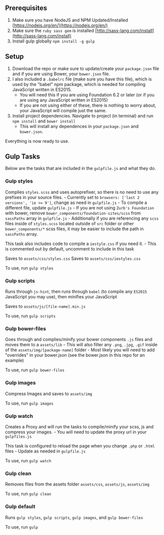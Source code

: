 ## Prerequisites

1. Make sure you have NodeJS and NPM Updated/Installed [https://nodejs.org/en/](https://nodejs.org/en/)
2. Make sure the `ruby sass gem` is installed [http://sass-lang.com/install](http://sass-lang.com/install)
3. Install gulp globally `npm install -g gulp`

## Setup

1. Download the repo or make sure to update/create your `package.json` file and if you are using Bower, your `bower.json` file.
2. I also included a `.babelrc` file (make sure you have this file), which is used by the "babel" npm package, which is needed for compiling JavaScript written in ES2015.
	- You will need this if you are using Foundation 6.2 or later (or if you are using any JavaScript written in ES2015)
	- If you are not using either of these, there is nothing to worry about, your JavaScript will compile just the same.
3. Install project dependencies. Navigate to project (in terminal) and run `npm install` and `bower install`
	- This will install any dependences in your `package.json` and `bower.json`.

Everything is now ready to use.

## Gulp Tasks

Below are the tasks that are included in the `gulpfile.js` and what they do.

### Gulp styles

Complies `styles.scss` and uses autoprefixer, so there is no need to use any prefixes in your source files.
	- Currently set to `browsers: ['last 2 versions', 'ie >= 9']`, change as need in `gulpfile.js`
	- To compile a different file, update `gulpfile.js`
	- If you are not using `Zurb's Foundation` with bower, remove `bower_components/foundation-sites/scss` from `sassPaths` array in `gulpfile.js`
		- Additionally if you are referencing any `scss` files inside of `styles.scss` located outside of `src` folder or other `bower_components/*` scss files, it may be easier to include the path in `sassPaths` array.

This task also includes code to compile a `iestyle.css` if you need it.
	- This is commented out by default, uncomment to include in this task

Saves to `assets/css/styles.css`
Saves to `assets/css/iestyles.css`

To use, run `gulp styles`


### Gulp scripts

Runs through `js-hint`, then runs through `babel` (to compile any `ES2015` JavaScript you may use), then minifies your JavaScript

Saves to `assets/js/[file-name].min.js`

To use, run `gulp scripts`

### Gulp bower-files

Goes through and complies/minify your bower components  `.js` files and moves them to a `assets/lib`
	- This will also filter any `.png`, `.jpg`, `.gif` inside of the `assets/img/[package-name]` folder
	- Most likely you will need to add "overrides" in your bower.json (see the bower.json in this repo for an example)

To use, run `gulp bower-files`

### Gulp images

Compress Images and saves to `assets/img`

To use, run `gulp images`


### Gulp watch

Creates a Proxy and will run the tasks to compile/minify your scss, js and compress your images.
	- You will need to update the proxy url in your `gulpfiles.js`

This task is configured to reload the page when you change `.php` or `.html` files
	- Update as needed in `gulpfile.js`

To use, run `gulp watch`

### Gulp clean

Removes files from the assets folder
	`assets/css`, `assets/js`, `assets/img`

To use, run `gulp clean`

### Gulp default

Runs `gulp styles`, `gulp scripts`, `gulp images`, and `gulp bower-files`

To use, run `gulp`
